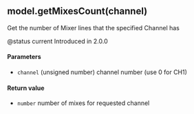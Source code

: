 <!-- This file was generated by the script. Do not edit it, any changes will be lost! -->

## model.getMixesCount(channel)



Get the number of Mixer lines that the specified Channel has

@status current Introduced in 2.0.0


#### Parameters

* `channel` (unsigned number) channel number (use 0 for CH1)



#### Return value

* `number` number of mixes for requested channel




